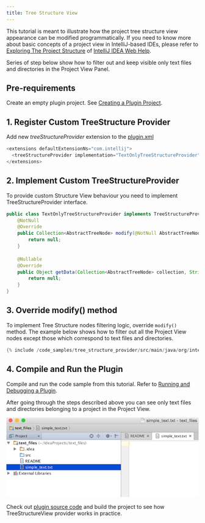 ```yaml
---
title: Tree Structure View
---
```


This tutorial is meant to illustrate how the project tree structure view appearance can be modified programmatically. 
If you need to know more about basic concepts of a project view in IntelliJ-based IDEs, please refer to
[Exploring The Project Structure](https://www.jetbrains.com/idea/help/exploring-the-project-structure.html#d164891e120)
of 
[IntelliJ IDEA Web Help](https://www.jetbrains.com/idea/help/intellij-idea.html).

Series of step below show how to filter out and keep visible only text files and directories in the Project View Panel. 

## Pre-requirements

Create an empty plugin project.
See 
[Creating a Plugin Project](/tutorials/build_system/prerequisites.md).

## 1. Register Custom TreeStructure Provider

Add new *treeStructureProvider* extension to the
[plugin.xml](https://github.com/JetBrains/intellij-sdk-docs/blob/master/code_samples/tree_structure_provider/src/main/resources/META-INF/plugin.xml)

```java
<extensions defaultExtensionNs="com.intellij">
  <treeStructureProvider implementation="TextOnlyTreeStructureProvider"/>
</extensions>
```

## 2. Implement Custom TreeStructureProvider

To provide custom Structure View behaviour you need to implement TreeStructureProvider interface.  

```java
public class TextOnlyTreeStructureProvider implements TreeStructureProvider {
    @NotNull
    @Override
    public Collection<AbstractTreeNode> modify(@NotNull AbstractTreeNode parent, @NotNull Collection<AbstractTreeNode> children, ViewSettings settings) {
        return null;
    }

    @Nullable
    @Override
    public Object getData(Collection<AbstractTreeNode> collection, String s) {
        return null;
    }
}
```

## 3. Override modify() method

To implement Tree Structure nodes filtering logic, override `modify()` method.
The example below shows how to filter out all the Project View nodes except those which correspond to text files and directories.

```java
{% include /code_samples/tree_structure_provider/src/main/java/org/intellij/sdk/tree_structure_provider/TextOnlyTreeStructureProvider.java %}
```

## 4. Compile and Run the Plugin

Compile and run the code sample from this tutorial.
Refer to 
[Running and Debugging a Plugin](/basics/getting_started/running_and_debugging_a_plugin.md).

After going through the steps described above you can see only text files and directories belonging to a project in the Project View.

![Text Files](tree_structure_view/img/text_only.png)


Check out 
[plugin source code](https://github.com/JetBrains/intellij-sdk-docs/tree/master/code_samples/tree_structure_provider)
and build the project to see how TreeStructureView provider works in practice.
